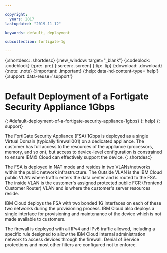 ```yaml
---

copyright:
  years: 2017
lastupdated: "2019-11-12"

keywords: default, deployment

subcollection: fortigate-1g

---
```


{:shortdesc: .shortdesc}
{:new_window: target="_blank"}
{:codeblock: .codeblock}
{:pre: .pre}
{:screen: .screen}
{:tip: .tip}
{:download: .download}
{:note: .note}
{:important: .important}
{:help: data-hd-content-type='help'}
{:support: data-reuse='support'}

# Default Deployment of a Fortigate Security Appliance 1Gbps
{: #default-deployment-of-a-fortigate-security-appliance-1gbps}
{: help}
{: support}

The FortiGate Security Appliance (FSA) 1Gbps is deployed as a single Virtual Domain (typically firewall001) on a dedicated appliance. The customer has full access to the resources of the appliance (processors, memory, and so on), but access to device-level configuration is constrained to ensure IBM© Cloud can effectively support the device.
{: shortdesc}

The FSA is deployed in NAT mode and resides in two VLANs/networks within the public network infrastructure. The Outside VLAN is the IBM Cloud public VLAN where traffic enters the data center and is routed to the FSA. The inside VLAN is the customer's assigned protected public FCR (Frontend Customer Router) VLAN and is where the customer's server resources reside.  

IBM Cloud deploys the FSA with two bonded 1G interfaces on each of these two networks during the provisioning process. IBM Cloud also deploys a single interface for provisioning and maintenance of the device which is not made available to customers.

The firewall is deployed with all IPv4 and IPv6 traffic allowed, including a specific rule designed to allow the IBM Cloud internal administration network to access devices through the firewall. Denial of Service protections and most other filters are configured not to enforce.
